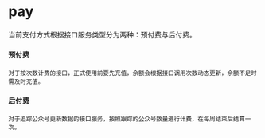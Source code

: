 # pay

当前支付方式根据接口服务类型分为两种：预付费与后付费。

#### 预付费
```
对于按次数计费的接口，正式使用前要先充值，余额会根据接口调用次数动态更新，余额不足时需及时充值。
```

#### 后付费
```
对于追踪公众号更新数据的接口服务，按照跟踪的公众号数量进行计费，在每周结束后结算一次。
```


